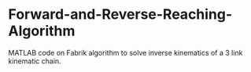 # Forward-and-Reverse-Reaching-Algorithm
MATLAB code on Fabrik algorithm to solve inverse kinematics of a 3 link kinematic chain. 
